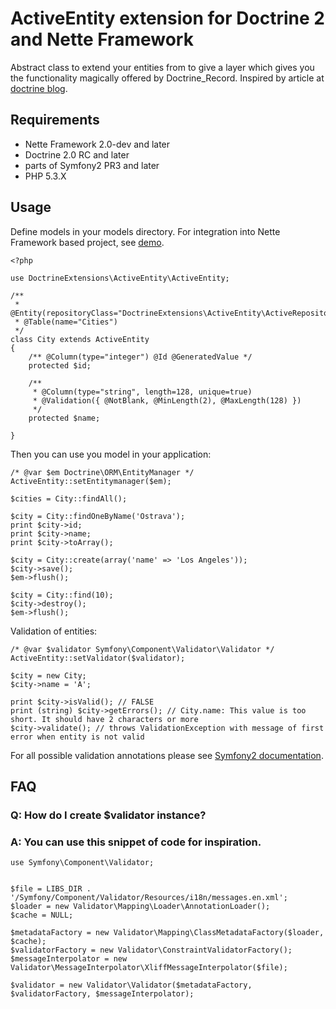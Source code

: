 # ActiveEntity extension for Doctrine 2 and Nette Framework

Abstract class to extend your entities from to give a layer which gives you
the functionality magically offered by Doctrine_Record. Inspired by article at
[doctrine blog](http://www.doctrine-project.org/blog/your-own-orm-doctrine2).


## Requirements
  - Nette Framework 2.0-dev and later
  - Doctrine 2.0 RC and later
  - parts of Symfony2 PR3 and later
  - PHP 5.3.X



## Usage
Define models in your models directory.
For integration into Nette Framework based project, see [demo](http://github.com/romansklenar/ActiveEntity-example).

	<?php

	use DoctrineExtensions\ActiveEntity\ActiveEntity;

	/**
	 * @Entity(repositoryClass="DoctrineExtensions\ActiveEntity\ActiveRepository")
	 * @Table(name="Cities")
	 */
	class City extends ActiveEntity
	{
		/** @Column(type="integer") @Id @GeneratedValue */
		protected $id;

		/**
		 * @Column(type="string", length=128, unique=true)
		 * @Validation({ @NotBlank, @MinLength(2), @MaxLength(128) })
		 */
		protected $name;

	}


Then you can use you model in your application:

	/* @var $em Doctrine\ORM\EntityManager */
	ActiveEntity::setEntitymanager($em);

	$cities = City::findAll();

	$city = City::findOneByName('Ostrava');
	print $city->id;
	print $city->name;
	print $city->toArray();

	$city = City::create(array('name' => 'Los Angeles'));
	$city->save();
	$em->flush();

	$city = City::find(10);
	$city->destroy();
	$em->flush();


Validation of entities:

	/* @var $validator Symfony\Component\Validator\Validator */
	ActiveEntity::setValidator($validator);

	$city = new City;
	$city->name = 'A';

	print $city->isValid(); // FALSE
	print (string) $city->getErrors(); // City.name: This value is too short. It should have 2 characters or more
	$city->validate(); // throws ValidationException with message of first error when entity is not valid


For all possible validation annotations please see [Symfony2 documentation](http://docs.symfony-reloaded.org/guides/validator.html).


## FAQ

### **Q:** How do I create $validator instance?
### **A:** You can use this snippet of code for inspiration.

	use Symfony\Component\Validator;


	$file = LIBS_DIR . '/Symfony/Component/Validator/Resources/i18n/messages.en.xml';
	$loader = new Validator\Mapping\Loader\AnnotationLoader();
	$cache = NULL;

	$metadataFactory = new Validator\Mapping\ClassMetadataFactory($loader, $cache);
	$validatorFactory = new Validator\ConstraintValidatorFactory();
	$messageInterpolator = new Validator\MessageInterpolator\XliffMessageInterpolator($file);

	$validator = new Validator\Validator($metadataFactory, $validatorFactory, $messageInterpolator);